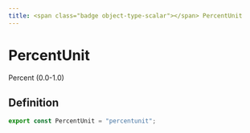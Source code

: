```yaml
---
title: <span class="badge object-type-scalar"></span> PercentUnit
---
```

# <span class="badge object-type-scalar"></span> PercentUnit

Percent (0.0-1.0)

## Definition

```typescript
export const PercentUnit = "percentunit";

```
